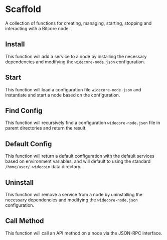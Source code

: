 # Scaffold
A collection of functions for creating, managing, starting, stopping and interacting with a Bitcore node.

## Install
This function will add a service to a node by installing the necessary dependencies and modifying the `widecore-node.json` configuration.

## Start
This function will load a configuration file `widecore-node.json` and instantiate and start a node based on the configuration.

## Find Config
This function will recursively find a configuration `widecore-node.json` file in parent directories and return the result.

## Default Config
This function will return a default configuration with the default services based on environment variables, and will default to using the standard `/home/user/.widecoin` data directory.

## Uninstall
This function will remove a service from a node by uninstalling the necessary dependencies and modifying the `widecore-node.json` configuration.

## Call Method
This function will call an API method on a node via the JSON-RPC interface.
